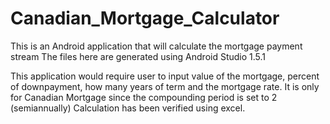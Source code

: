 # Canadian_Mortgage_Calculator
This is an Android application that will calculate the mortgage payment stream
The files here are generated using Android Studio 1.5.1

This application would require user to input value of the mortgage, percent of downpayment, how many years of term and the mortgage rate.
It is only for Canadian Mortgage since the compounding period is set to 2 (semiannually)
Calculation has been verified using excel.

